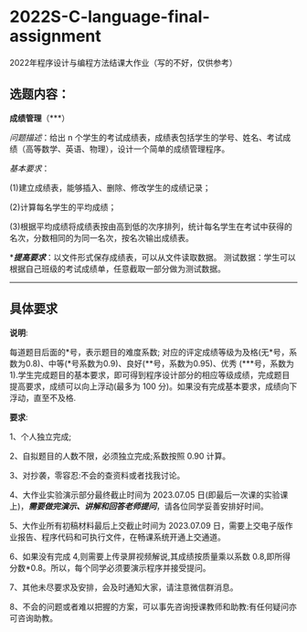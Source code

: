 # 2022S-C-language-final-assignment
2022年程序设计与编程方法结课大作业（写的不好，仅供参考）

## 选题内容：
**成绩管理**（***）

*问题描述*：给出 n 个学生的考试成绩表，成绩表包括学生的学号、姓名、考试成绩（高等数学、英语、物理），设计一个简单的成绩管理程序。

*基本要求*：

(1)建立成绩表，能够插入、删除、修改学生的成绩记录；

(2)计算每名学生的平均成绩；

(3)根据平均成绩将成绩表按由高到低的次序排列，统计每名学生在考试中获得的名次，分数相同的为同一名次，按名次输出成绩表。

****提高要求***：以文件形式保存成绩表，可以从文件读取数据。
测试数据：学生可以根据自己班级的考试成绩单，任意截取一部分做为测试数据。


* * *
## 具体要求
**说明**:

每道题目后面的\*号，表示题目的难度系数; 对应的评定成绩等级为及格(无\*号，系数为0.8)、中等(\*号系数为0.9)、良好(\*\*号，系数为0.95)、优秀 (\*\*\*号，系数为1).学生完成题目的基本要求，即可得到程序设计部分的相应等级成绩，完成题目提高要求，成绩可以向上浮动(最多为 100 分)。如果没有完成基本要求，成绩向下浮动，直至不及格.

**要求**:

1、个人独立完成;

2、自拟题目的人数不限，必须独立完成;系数按照 0.90 计算。

3、对抄袭，零容忍:不会的查资料或者找我讨论。

4、大作业实验演示部分最终截止时间为 2023.07.05 日(即最后一次课的实验课上)，***需要做完演示、讲解和回答老师提问***，请各位同学妥善安排好时间。

5、大作业所有初稿材料最后上交截止时间为 2023.07.09 日，需要上交电子版作业报告、程序代码和可执行文件，在畅课系统开通上交通道。

6、如果没有完成 4,则需要上传录屏视频解说,其成绩按质量乘以系数 0.8,即所得分数*0.8。所以，每个同学必须要演示程序并接受提问。

7、其他未尽要求及安排，会及时通知大家，请注意微信群消息。

8、不会的问题或者难以把握的方案，可以事先咨询授课教师和助教:有任何疑问亦可咨询助教。
